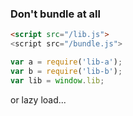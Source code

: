 
### Don't bundle at all

```html
<script src="/lib.js">
<script src="/bundle.js">
```

```js
var a = require('lib-a');
var b = require('lib-b');
var lib = window.lib;
```

or lazy load...

